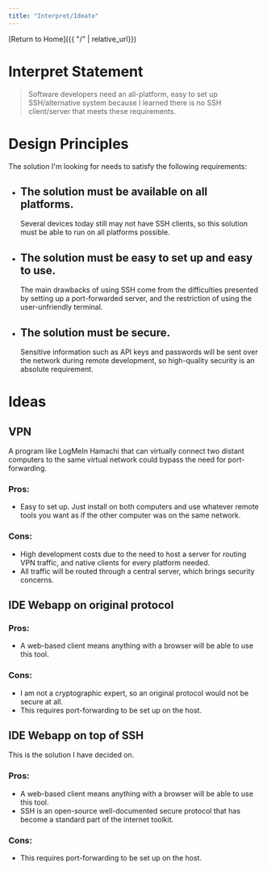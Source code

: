 ```yaml
---
title: "Interpret/Ideate"
---
```


[Return to Home]({{ "/" | relative_url}})


# Interpret Statement

> Software developers need an all-platform, easy to set up SSH/alternative system because I learned there is no SSH client/server that meets these requirements.

# Design Principles

The solution I'm looking for needs to satisfy the following requirements:
* ## The solution must be available on all platforms.
  
  Several devices today still may not have SSH clients, so this solution must be able to run on all platforms possible.

* ## The solution must be easy to set up and easy to use.
  
  The main drawbacks of using SSH come from the difficulties presented by setting up a port-forwarded server, and the restriction of using the user-unfriendly terminal.

* ## The solution must be secure.

  Sensitive information such as API keys and passwords will be sent over the network during remote development, so high-quality security is an absolute requirement.

# Ideas

## VPN
A program like LogMeIn Hamachi that can virtually connect two distant computers to the same virtual network could bypass the need for port-forwarding. 

### Pros:
* Easy to set up. Just install on both computers and use whatever remote tools you want as if the other computer was on the same network.

### Cons:
* High development costs due to the need to host a server for routing VPN traffic, and native clients for every platform needed.
* All traffic will be routed through a central server, which brings security concerns.

## IDE Webapp on original protocol

### Pros:
* A web-based client means anything with a browser will be able to use this tool.

### Cons:
* I am not a cryptographic expert, so an original protocol would not be secure at all.
* This requires port-forwarding to be set up on the host.

## IDE Webapp on top of SSH

This is the solution I have decided on.

### Pros:
* A web-based client means anything with a browser will be able to use this tool.
* SSH is an open-source well-documented secure protocol that has become a standard part of the internet toolkit.

### Cons:
* This requires port-forwarding to be set up on the host.
